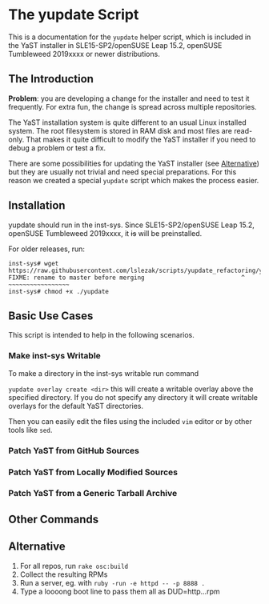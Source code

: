 # The yupdate Script

This is a documentation for the `yupdate` helper script,
which is included in the YaST installer in SLE15-SP2/openSUSE
Leap 15.2, openSUSE Tumbleweed 2019xxxx or newer distributions.

## The Introduction

**Problem**: you are developing a change for the installer and need to test it
frequently.  For extra fun, the change is spread across multiple repositories.

The YaST installation system is quite different to an
usual Linux installed system. The root filesystem
is stored in RAM disk and most files are read-only.
That makes it quite difficult to modify the YaST installer
if you need to debug a problem or test a fix.

There are some possibilities for updating the YaST installer
(see [Alternative](#Alternative))
but they are usually not trivial and need special preparations.
For this reason we created a special `yupdate` script which makes
the process easier.

## Installation

yupdate should run in the inst-sys. Since SLE15-SP2/openSUSE
Leap 15.2, openSUSE Tumbleweed 2019xxxx, it ~~is~~ will be preinstalled.

For older releases, run:

```
inst-sys# wget https://raw.githubusercontent.com/lslezak/scripts/yupdate_refactoring/yast/yupdate/yupdate
FIXME: rename to master before merging                           ^ ~~~~~~~~~~~~~~~~~
inst-sys# chmod +x ./yupdate
```

## Basic Use Cases

This script is intended to help in the following scenarios.

### Make inst-sys Writable

To make a directory in the inst-sys writable run command

`yupdate overlay create <dir>` this will create a writable overlay
above the specified directory. If you do not specify any directory
it will create writable overlays for the default YaST directories.

Then you can easily edit the files using the included `vim` editor
or by other tools like `sed`.

### Patch YaST from GitHub Sources

### Patch YaST from Locally Modified Sources

### Patch YaST from a Generic Tarball Archive


## Other Commands


## Alternative

1. For all repos, run `rake osc:build`
2. Collect the resulting RPMs
3. Run a server, eg. with `ruby -run -e httpd -- -p 8888 .`
4. Type a loooong boot line to pass them all as DUD=http...rpm
